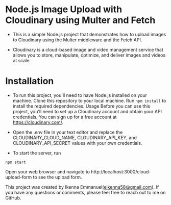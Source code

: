 # Node.js Image Upload with Cloudinary using Multer and Fetch

- This is a simple Node.js project that demonstrates how to upload images to Cloudinary using the Multer middleware and the Fetch API. 

- Cloudinary is a cloud-based image and video management service that allows you to store, manipulate, optimize, and deliver images and videos at scale.

# Installation
- To run this project, you'll need to have Node.js installed on your machine. 
Clone this repository to your local machine.
Run ``npm install`` to install the required dependencies.
Usage
Before you can use this project, you'll need to set up a Cloudinary account and obtain your API credentials. You can sign up for a free account at https://cloudinary.com/.

- Open the .env file in your text editor and replace the CLOUDINARY_CLOUD_NAME, CLOUDINARY_API_KEY, and CLOUDINARY_API_SECRET values with your own credentials.

- To start the server, run

```
npm start
```

Open your web browser and navigate to http://localhost:3000/cloud-upload-form to see the upload form.

This project was created by Ikenna Emmanuel(eikenna58@gmail.com). If you have any questions or comments, please feel free to reach out to me on GitHub.
